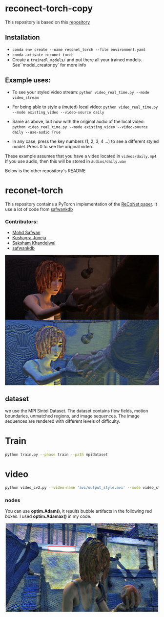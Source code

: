 # reconect-torch-copy
This repository is based on this [repository](https://github.com/liulai/reconet-torch)

## Installation
- `conda env create --name reconet_torch --file environment.yaml`
- `conda activate reconet_torch`
- Create a `trainedl_models/` and put there all your trained models. See``model_creator.py` for more info
## Example uses:
- To see your styled video stream: `python video_real_time.py --mode video_stream` 
- For being able to style a (muted) local video: `python video_real_time.py --mode existing_video --video-source daily` 
- Same as above, but now with the original audio of the local video: `python video_real_time.py --mode existing_video --video-source daily --use-audio True`

- In any case, press the key numbers (1, 2, 3, 4 ...) to see a different styled model. Press 0 to see the original video.

These example assumes that you have a video located in `videos/daily.mp4`. If you use audio, then this will be stored in `àudios/daily.wav` 

Below is the other repository´s README
# reconet-torch
This repository contains a PyTorch implementation of the [ReCoNet paper](https://arxiv.org/pdf/1807.01197.pdf). It use a lot of code from [safwankdb](https://github.com/safwankdb/ReCoNet-PyTorch)

### Contributors:
- [Mohd Safwan](https://github.com/safwankdb)
- [Kushagra Juneja](https://github.com/kushagra1729)
- [Saksham Khandelwal](https://github.com/skq024)
- [safwankdb](https://github.com/safwankdb)

[![Watch the video](videos/shanmen2.png)](videos/output_shaman_1_concat01_10.avi)


## dataset
we use the MPI Sintel Dataset. The dataset contains flow fields, motion boundaries, unmatched regions, and image sequences. The image sequences are rendered with different levels of difficulty.

# Train

```bash
python train.py --phase train --path mpidataset
```

# video

```bash
python video_cv2.py --video-name 'avi/output_style.avi' --mode video_style --save-directory trained_models --model-name model.pth
```



### nodes

You can use **optim.Adam()**, it results bubble artifacts in the following red boxes. I used **optim.Adamax()** in my code.

<div align='center'>
  <img src="videos/bubble1.png" alt="autoportrait" height="290"  width="500"/>
</div>


